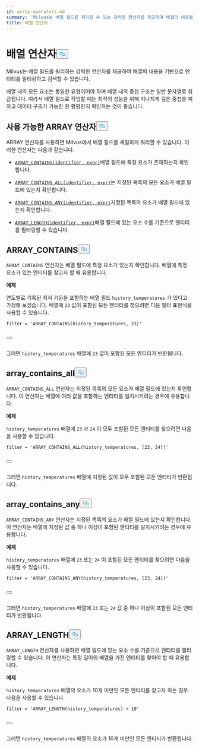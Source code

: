 ```yaml
---
id: array-operators.md
summary: 'Milvus는 배열 필드를 쿼리할 수 있는 강력한 연산자를 제공하여 배열의 내용을 기반으로 엔티티를 필터링하고 검색할 수 있습니다. '
title: 배열 연산자
---
```

<h1 id="ARRAY-Operators​" class="common-anchor-header">배열 연산자<button data-href="#ARRAY-Operators​" class="anchor-icon" translate="no">
      <svg translate="no"
        aria-hidden="true"
        focusable="false"
        height="20"
        version="1.1"
        viewBox="0 0 16 16"
        width="16"
      >
        <path
          fill="#0092E4"
          fill-rule="evenodd"
          d="M4 9h1v1H4c-1.5 0-3-1.69-3-3.5S2.55 3 4 3h4c1.45 0 3 1.69 3 3.5 0 1.41-.91 2.72-2 3.25V8.59c.58-.45 1-1.27 1-2.09C10 5.22 8.98 4 8 4H4c-.98 0-2 1.22-2 2.5S3 9 4 9zm9-3h-1v1h1c1 0 2 1.22 2 2.5S13.98 12 13 12H9c-.98 0-2-1.22-2-2.5 0-.83.42-1.64 1-2.09V6.25c-1.09.53-2 1.84-2 3.25C6 11.31 7.55 13 9 13h4c1.45 0 3-1.69 3-3.5S14.5 6 13 6z"
        ></path>
      </svg>
    </button></h1><p>Milvus는 배열 필드를 쿼리하는 강력한 연산자를 제공하여 배열의 내용을 기반으로 엔티티를 필터링하고 검색할 수 있습니다. </p>
<div class="alert note">
<p>배열 내의 모든 요소는 동일한 유형이어야 하며 배열 내의 중첩 구조는 일반 문자열로 취급됩니다. 따라서 배열 필드로 작업할 때는 최적의 성능을 위해 지나치게 깊은 중첩을 피하고 데이터 구조가 가능한 한 평평한지 확인하는 것이 좋습니다.</p>
</div>
<h2 id="Available-ARRAY-Operators​" class="common-anchor-header">사용 가능한 ARRAY 연산자<button data-href="#Available-ARRAY-Operators​" class="anchor-icon" translate="no">
      <svg translate="no"
        aria-hidden="true"
        focusable="false"
        height="20"
        version="1.1"
        viewBox="0 0 16 16"
        width="16"
      >
        <path
          fill="#0092E4"
          fill-rule="evenodd"
          d="M4 9h1v1H4c-1.5 0-3-1.69-3-3.5S2.55 3 4 3h4c1.45 0 3 1.69 3 3.5 0 1.41-.91 2.72-2 3.25V8.59c.58-.45 1-1.27 1-2.09C10 5.22 8.98 4 8 4H4c-.98 0-2 1.22-2 2.5S3 9 4 9zm9-3h-1v1h1c1 0 2 1.22 2 2.5S13.98 12 13 12H9c-.98 0-2-1.22-2-2.5 0-.83.42-1.64 1-2.09V6.25c-1.09.53-2 1.84-2 3.25C6 11.31 7.55 13 9 13h4c1.45 0 3-1.69 3-3.5S14.5 6 13 6z"
        ></path>
      </svg>
    </button></h2><p>ARRAY 연산자를 사용하면 Milvus에서 배열 필드를 세밀하게 쿼리할 수 있습니다. 이러한 연산자는 다음과 같습니다.</p>
<ul>
<li><p><a href="#ARRAY_CONTAINS"><code translate="no">ARRAY_CONTAINS(identifier, expr)</code></a>배열 필드에 특정 요소가 존재하는지 확인합니다.</p></li>
<li><p><a href="#ARRAY_CONTAINS_ALL"><code translate="no">ARRAY_CONTAINS_ALL(identifier, expr)</code></a>는 지정된 목록의 모든 요소가 배열 필드에 있는지 확인합니다.</p></li>
<li><p><a href="#ARRAY_CONTAINS_ANY"><code translate="no">ARRAY_CONTAINS_ANY(identifier, expr)</code></a>지정된 목록의 요소가 배열 필드에 있는지 확인합니다.</p></li>
<li><p><a href="#ARRAY_LENGTH"><code translate="no">ARRAY_LENGTH(identifier, expr)</code></a>배열 필드에 있는 요소 수를 기준으로 엔티티를 필터링할 수 있습니다.</p></li>
</ul>
<h2 id="ARRAYCONTAINS​" class="common-anchor-header">ARRAY_CONTAINS<button data-href="#ARRAYCONTAINS​" class="anchor-icon" translate="no">
      <svg translate="no"
        aria-hidden="true"
        focusable="false"
        height="20"
        version="1.1"
        viewBox="0 0 16 16"
        width="16"
      >
        <path
          fill="#0092E4"
          fill-rule="evenodd"
          d="M4 9h1v1H4c-1.5 0-3-1.69-3-3.5S2.55 3 4 3h4c1.45 0 3 1.69 3 3.5 0 1.41-.91 2.72-2 3.25V8.59c.58-.45 1-1.27 1-2.09C10 5.22 8.98 4 8 4H4c-.98 0-2 1.22-2 2.5S3 9 4 9zm9-3h-1v1h1c1 0 2 1.22 2 2.5S13.98 12 13 12H9c-.98 0-2-1.22-2-2.5 0-.83.42-1.64 1-2.09V6.25c-1.09.53-2 1.84-2 3.25C6 11.31 7.55 13 9 13h4c1.45 0 3-1.69 3-3.5S14.5 6 13 6z"
        ></path>
      </svg>
    </button></h2><p><code translate="no">ARRAY_CONTAINS</code> 연산자는 배열 필드에 특정 요소가 있는지 확인합니다. 배열에 특정 요소가 있는 엔티티를 찾고자 할 때 유용합니다.</p>
<p><strong>예제</strong></p>
<p>연도별로 기록된 최저 기온을 포함하는 배열 필드 <code translate="no">history_temperatures</code> 가 있다고 가정해 보겠습니다. 배열에 <code translate="no">23</code> 값이 포함된 모든 엔터티를 찾으려면 다음 필터 표현식을 사용할 수 있습니다.</p>
<pre><code translate="no" class="language-python"><span class="hljs-built_in">filter</span> = <span class="hljs-string">&#x27;ARRAY_CONTAINS(history_temperatures, 23)&#x27;</span>​

<button class="copy-code-btn"></button></code></pre>
<p>그러면 <code translate="no">history_temperatures</code> 배열에 <code translate="no">23</code> 값이 포함된 모든 엔티티가 반환됩니다.</p>
<h2 id="ARRAYCONTAINSALL​" class="common-anchor-header">array_contains_all<button data-href="#ARRAYCONTAINSALL​" class="anchor-icon" translate="no">
      <svg translate="no"
        aria-hidden="true"
        focusable="false"
        height="20"
        version="1.1"
        viewBox="0 0 16 16"
        width="16"
      >
        <path
          fill="#0092E4"
          fill-rule="evenodd"
          d="M4 9h1v1H4c-1.5 0-3-1.69-3-3.5S2.55 3 4 3h4c1.45 0 3 1.69 3 3.5 0 1.41-.91 2.72-2 3.25V8.59c.58-.45 1-1.27 1-2.09C10 5.22 8.98 4 8 4H4c-.98 0-2 1.22-2 2.5S3 9 4 9zm9-3h-1v1h1c1 0 2 1.22 2 2.5S13.98 12 13 12H9c-.98 0-2-1.22-2-2.5 0-.83.42-1.64 1-2.09V6.25c-1.09.53-2 1.84-2 3.25C6 11.31 7.55 13 9 13h4c1.45 0 3-1.69 3-3.5S14.5 6 13 6z"
        ></path>
      </svg>
    </button></h2><p><code translate="no">ARRAY_CONTAINS_ALL</code> 연산자는 지정된 목록의 모든 요소가 배열 필드에 있는지 확인합니다. 이 연산자는 배열에 여러 값을 포함하는 엔티티를 일치시키려는 경우에 유용합니다.</p>
<p><strong>예제</strong></p>
<p><code translate="no">history_temperatures</code> 배열에 <code translate="no">23</code> 과 <code translate="no">24</code> 이 모두 포함된 모든 엔티티를 찾으려면 다음을 사용할 수 있습니다.</p>
<pre><code translate="no" class="language-python"><span class="hljs-built_in">filter</span> = <span class="hljs-string">&#x27;ARRAY_CONTAINS_ALL(history_temperatures, [23, 24])&#x27;</span>​

<button class="copy-code-btn"></button></code></pre>
<p>그러면 <code translate="no">history_temperatures</code> 배열에 지정된 값이 모두 포함된 모든 엔티티가 반환됩니다.</p>
<h2 id="ARRAYCONTAINSANY​" class="common-anchor-header">array_contains_any<button data-href="#ARRAYCONTAINSANY​" class="anchor-icon" translate="no">
      <svg translate="no"
        aria-hidden="true"
        focusable="false"
        height="20"
        version="1.1"
        viewBox="0 0 16 16"
        width="16"
      >
        <path
          fill="#0092E4"
          fill-rule="evenodd"
          d="M4 9h1v1H4c-1.5 0-3-1.69-3-3.5S2.55 3 4 3h4c1.45 0 3 1.69 3 3.5 0 1.41-.91 2.72-2 3.25V8.59c.58-.45 1-1.27 1-2.09C10 5.22 8.98 4 8 4H4c-.98 0-2 1.22-2 2.5S3 9 4 9zm9-3h-1v1h1c1 0 2 1.22 2 2.5S13.98 12 13 12H9c-.98 0-2-1.22-2-2.5 0-.83.42-1.64 1-2.09V6.25c-1.09.53-2 1.84-2 3.25C6 11.31 7.55 13 9 13h4c1.45 0 3-1.69 3-3.5S14.5 6 13 6z"
        ></path>
      </svg>
    </button></h2><p><code translate="no">ARRAY_CONTAINS_ANY</code> 연산자는 지정된 목록의 요소가 배열 필드에 있는지 확인합니다. 이 연산자는 배열에 지정된 값 중 하나 이상이 포함된 엔티티를 일치시키려는 경우에 유용합니다.</p>
<p><strong>예제</strong></p>
<p><code translate="no">history_temperatures</code> 배열에 <code translate="no">23</code> 또는 <code translate="no">24</code> 이 포함된 모든 엔티티를 찾으려면 다음을 사용할 수 있습니다.</p>
<pre><code translate="no" class="language-python"><span class="hljs-built_in">filter</span> = <span class="hljs-string">&#x27;ARRAY_CONTAINS_ANY(history_temperatures, [23, 24])&#x27;</span>​

<button class="copy-code-btn"></button></code></pre>
<p>그러면 <code translate="no">history_temperatures</code> 배열에 <code translate="no">23</code> 또는 <code translate="no">24</code> 값 중 하나 이상이 포함된 모든 엔티티가 반환됩니다.</p>
<h2 id="ARRAYLENGTH​" class="common-anchor-header">ARRAY_LENGTH<button data-href="#ARRAYLENGTH​" class="anchor-icon" translate="no">
      <svg translate="no"
        aria-hidden="true"
        focusable="false"
        height="20"
        version="1.1"
        viewBox="0 0 16 16"
        width="16"
      >
        <path
          fill="#0092E4"
          fill-rule="evenodd"
          d="M4 9h1v1H4c-1.5 0-3-1.69-3-3.5S2.55 3 4 3h4c1.45 0 3 1.69 3 3.5 0 1.41-.91 2.72-2 3.25V8.59c.58-.45 1-1.27 1-2.09C10 5.22 8.98 4 8 4H4c-.98 0-2 1.22-2 2.5S3 9 4 9zm9-3h-1v1h1c1 0 2 1.22 2 2.5S13.98 12 13 12H9c-.98 0-2-1.22-2-2.5 0-.83.42-1.64 1-2.09V6.25c-1.09.53-2 1.84-2 3.25C6 11.31 7.55 13 9 13h4c1.45 0 3-1.69 3-3.5S14.5 6 13 6z"
        ></path>
      </svg>
    </button></h2><p><code translate="no">ARRAY_LENGTH</code> 연산자를 사용하면 배열 필드에 있는 요소 수를 기준으로 엔티티를 필터링할 수 있습니다. 이 연산자는 특정 길이의 배열을 가진 엔티티를 찾아야 할 때 유용합니다.</p>
<p><strong>예제</strong></p>
<p><code translate="no">history_temperatures</code> 배열의 요소가 10개 미만인 모든 엔티티를 찾고자 하는 경우 다음을 사용할 수 있습니다.</p>
<pre><code translate="no" class="language-python"><span class="hljs-built_in">filter</span> = <span class="hljs-string">&#x27;ARRAY_LENGTH(history_temperatures) &lt; 10&#x27;</span>​

<button class="copy-code-btn"></button></code></pre>
<p>그러면 <code translate="no">history_temperatures</code> 배열의 요소가 10개 미만인 모든 엔티티가 반환됩니다.</p>
